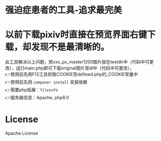 # 强迫症患者的工具-追求最完美
# 以前下载pixiv时直接在预览界面右键下载，却发现不是最清晰的。
此工具解决以上问题，把xxx_px_master1200图片放在testdir中（代码中可更改），运行main.php即可下载original图片至dl中（代码中可更改）。  
👉使用前先用F12工具抓取COOKIE至defined.php的_COOKIE常量中  
👉使用前先用 `composer install` 安装依赖  
👉需要php拓展：`fileinfo`  
👉服务器信息：Apache, php8.0  
# License
Apache License

